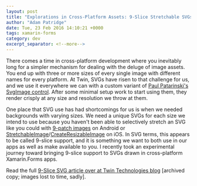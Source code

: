 ```yaml
---
layout: post
title: "Explorations in Cross-Platform Assets: 9-Slice Stretchable SVGs in Xamarin.Forms Apps"
author: "Adam Patridge"
date: Tue, 23 Feb 2016 14:10:21 +0000
tags: xamarin-forms
category: dev
excerpt_separator: <!--more-->
---
```


There comes a time in cross-platform development where you inevitably long for a simpler mechanism for dealing with the deluge of image assets. You end up with three or more sizes of every single image with different names for every platform. At Twin, SVGs have risen to that challenge for us, and we use it everywhere we can with a custom variant of [Paul Patarinski's SvgImage control](https://github.com/paulpatarinski/Xamarin.Forms.Plugins/tree/master/SVG). After some minimal setup work to start using them, they render crisply at any size and resolution we throw at them.

<!--more-->

One place that SVG use has had shortcomings for us is when we needed backgrounds with varying sizes. We need a unique SVGs for each size we intend to use because you haven't been able to selectively stretch an SVG like you could with [9-patch images](http://developer.android.com/tools/help/draw9patch.html) on Android or [StretchableImage](http://developer.xamarin.com/api/member/UIKit.UIImage.StretchableImage/)/[CreateResizableImage](https://developer.xamarin.com/api/member/MonoTouch.UIKit.UIImage.CreateResizableImage/p/MonoTouch.UIKit.UIEdgeInsets/) on iOS. In SVG terms, this appears to be called 9-slice support, and it is something we want to both use in our apps as well as make available to you. I recently took an experimental journey toward bringing 9-slice support to SVGs drawn in cross-platform Xamarin.Forms apps.

Read the full [9-Slice SVG article over at Twin Technologies blog](https://web.archive.org/web/20160814135520/http://blog.twintechs.com/explorations-in-cross-platform-assets-xamarin-forms) [archived copy; images lost to time, sadly].
